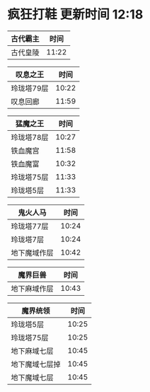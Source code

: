 # 疯狂打鞋 更新时间 12:18

| 古代霸主   | 时间    |
|--------|-------|
| 古代皇陵 | 11:22 |

| 叹息之王   | 时间    |
|--------|-------|
| 玲珑塔79层 | 10:22 |
| 叹息回廊 | 11:59 |

| 猛魔之王   | 时间    |
|--------|-------|
| 玲珑塔78层 | 10:27 |
| 铁血魔宫 | 11:58 |
| 铁血魔富 | 10:32 |
| 玲珑塔75层 | 11:33 |
| 玲珑塔5层 | 11:33 |

| 鬼火人马   | 时间    |
|--------|-------|
| 玲珑塔77层 | 10:24 |
| 玲珑塔7层 | 10:24 |
| 地下魔域作层 | 10:42 |

| 魔界巨兽   | 时间    |
|--------|-------|
| 地下麻域作层 | 10:43 |

| 魔界统领   | 时间    |
|--------|-------|
| 玲珑塔5层 | 10:25 |
| 玲珑塔75层 | 10:25 |
| 地下麻域七层 | 10:45 |
| 地下魔域七层掉 | 10:45 |
| 地下魔域七层 | 10:45 |